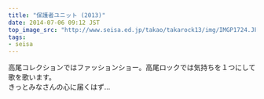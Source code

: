 ```yaml
---
title: "保護者ユニット (2013)"
date: 2014-07-06 09:12 JST
top_image_src: "http://www.seisa.ed.jp/takao/takarock13/img/IMGP1724.JPG"
tags:
- seisa
---
```

高尾コレクションではファッションショー。高尾ロックでは気持ちを１つにして歌を歌います。  
きっとみなさんの心に届くはず...